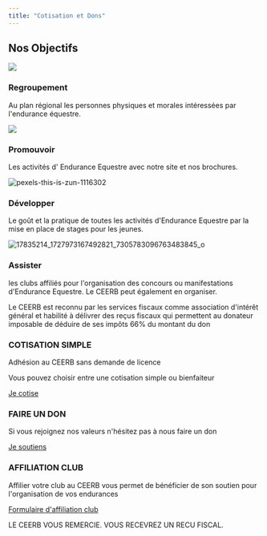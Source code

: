 ```yaml
---
title: "Cotisation et Dons"
---
```


## Nos Objectifs

![](https://www.ceerbourgogne.com/wp-content/uploads/freshizer/170726ee3f0c6f06ccd3f3e7c4330838_pexels-min-an-853168-scaled-250-250-c-90.jpg)

### Regroupement

Au plan régional les personnes physiques et morales intéressées par l'endurance équestre.

![](https://www.ceerbourgogne.com/wp-content/uploads/freshizer/28152a9d3fa921a57687940f26269f37_pexels-nishant-aneja-10096269-scaled-e1654159833155-250-250-c-90.jpg)

### Promouvoir

Les activités d' Endurance Equestre avec notre site et nos brochures.

![pexels-this-is-zun-1116302](https://www.ceerbourgogne.com/wp-content/uploads/freshizer/00081e6c515140e4f61b841814da0565_pexels-this-is-zun-1116302-scaled-250-250-c-90.jpg)

### Développer

Le goût et la pratique de toutes les activités d'Endurance Equestre par la mise en place de stages pour les jeunes.

![17835214_1727973167492821_7305783096763483845_o](https://www.ceerbourgogne.com/wp-content/uploads/freshizer/dbdf25aacc80d9545256af24e1b184dc_17835214_1727973167492821_7305783096763483845_o-250-250-c-90.jpg)

### Assister

les clubs affiliés pour l'organisation des concours ou manifestations d'Endurance Equestre. Le CEERB peut également en organiser.

Le CEERB est reconnu par les services fiscaux comme association d'intérêt général et habilité à délivrer des reçus fiscaux qui permettent au donateur imposable de déduire de ses impôts 66% du montant du don

### COTISATION SIMPLE

Adhésion au CEERB sans demande de licence

Vous pouvez choisir entre une cotisation simple ou bienfaiteur

[Je cotise](https://www.ceerbourgogne.com/wp-content/uploads/2024/08/Adhesion_indiv_2025.pdf)

### FAIRE UN DON

Si vous rejoignez nos valeurs n'hésitez pas à nous faire un don

[Je soutiens](https://www.ceerbourgogne.com/wp-content/uploads/2024/08/Don_soutien.pdf)

### AFFILIATION CLUB

Affilier votre club au CEERB vous permet de bénéficier de son soutien pour l'organisation de vos endurances

[Formulaire d'affiliation club](https://www.ceerbourgogne.com/wp-content/uploads/2024/08/Cotisation-club-2025-.pdf)

LE CEERB VOUS REMERCIE. VOUS RECEVREZ UN RECU FISCAL. 